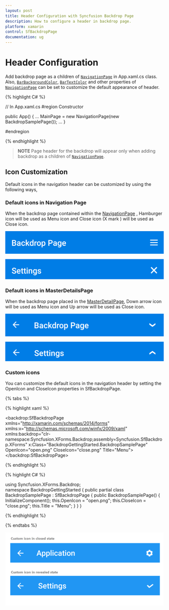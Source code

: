 ```yaml
---
layout: post
title: Header Configuration with Syncfusion Backdrop Page
description: How to configure a header in backdrop page.
platform: xamarin
control: SfBackdropPage
documentation: ug
---
```


# Header Configuration

Add backdrop page as a children of [`NavigationPage`](https://docs.microsoft.com/en-us/dotnet/api/xamarin.forms.navigationpage?view=xamarin-forms) in App.xaml.cs class. Also, [`BarBackgroundColor`](https://docs.microsoft.com/en-us/dotnet/api/xamarin.forms.navigationpage.barbackgroundcolor?view=xamarin-forms), [`BarTextColor`](https://docs.microsoft.com/en-us/dotnet/api/xamarin.forms.navigationpage.bartextcolor?view=xamarin-forms) and other properties of [`NavigationPage`](https://docs.microsoft.com/en-us/dotnet/api/xamarin.forms.navigationpage?view=xamarin-forms) can be set to customize the default appearance of header.
 
{% highlight C# %} 

// In App.xaml.cs 
#region Constructor

public App()
{ 
   … 
  MainPage = new NavigationPage(new BackdropSamplePage());
   … 
}

#endregion 

{% endhighlight %}

>**NOTE**
Page header for the backdrop will appear only when adding backdrop as a children of [`NavigationPage`](https://docs.microsoft.com/en-us/dotnet/api/xamarin.forms.navigationpage?view=xamarin-forms).
 
## Icon Customization

Default icons in the navigation header can be customized by using the following ways,

### Default icons in Navigation Page

When the backdrop page contained within the [NavigationPage](https://docs.microsoft.com/en-us/dotnet/api/xamarin.forms.navigationpage?view=xamarin-forms) , Hamburger icon will be used as Menu icon and Close icon (X mark ) will be used as Close icon.

![Hamburger icon](Header-Configuration-images/Hamburger.png)

![Close icon](Header-Configuration-images/Close.png)

### Default icons in MasterDetailsPage

When the backdrop page placed in the [MasterDetailPage](https://docs.microsoft.com/en-us/dotnet/api/xamarin.forms.masterdetailpage?view=xamarin-forms), Down arrow icon will be used as Menu icon and Up arrow will be used as Close icon.

![Down Arrow icon](Header-Configuration-images/DownArrrow.png)

![Up Arrow icon](Header-Configuration-images/UpArrow.png)

### Custom icons

You can customize the default icons in the navigation header by setting the OpenIcon and CloseIcon properties in SfBackdropPage.

{% tabs %} 

{% highlight xaml %} 

<?xml version="1.0" encoding="UTF-8"?>
<backdrop:SfBackdropPage
    xmlns="http://xamarin.com/schemas/2014/forms"
    xmlns:x="http://schemas.microsoft.com/winfx/2009/xaml"
    xmlns:backdrop="clr-namespace:Syncfusion.XForms.Backdrop;assembly=Syncfusion.SfBackdrop.XForms"
    x:Class="BackdropGettingStarted.BackdropSamplePage"
    OpenIcon="open.png"
    CloseIcon="close.png"
    Title="Menu">
</backdrop:SfBackdropPage>

{% endhighlight %}

{% highlight C# %} 

using Syncfusion.XForms.Backdrop;	
namespace BackdropGettingStarted
{
    public partial class BackdropSamplePage : SfBackdropPage
    {
        public BackdropSamplePage()
        {
            InitializeComponent();
            this.OpenIcon = "open.png";
            this.CloseIcon = "close.png";
	    this.Title = "Menu";
        }
    }
}

{% endhighlight %}

{% endtabs %}

 ![Custom icons](Header-Configuration-images/IconsCustomization.png)
 
